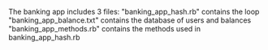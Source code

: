 The banking app includes 3 files:
"banking_app_hash.rb" contains the loop
"banking_app_balance.txt" contains the database of users and balances
"banking_app_methods.rb" contains the methods used in banking_app_hash.rb